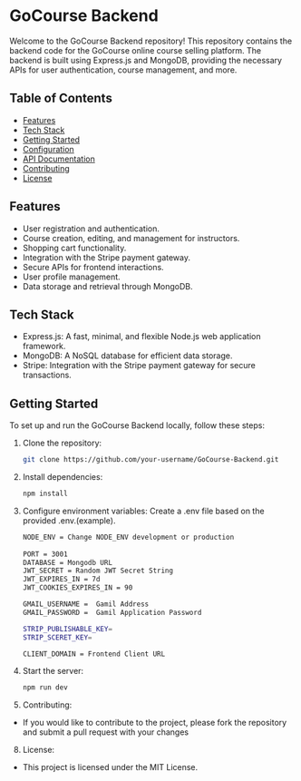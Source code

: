 # GoCourse Backend

Welcome to the GoCourse Backend repository! This repository contains the backend code for the GoCourse online course selling platform. The backend is built using Express.js and MongoDB, providing the necessary APIs for user authentication, course management, and more.

## Table of Contents

- [Features](#features)
- [Tech Stack](#tech-stack)
- [Getting Started](#getting-started)
- [Configuration](#configuration)
- [API Documentation](#api-documentation)
- [Contributing](#contributing)
- [License](#license)

## Features

- User registration and authentication.
- Course creation, editing, and management for instructors.
- Shopping cart functionality.
- Integration with the Stripe payment gateway.
- Secure APIs for frontend interactions.
- User profile management.
- Data storage and retrieval through MongoDB.

## Tech Stack

- Express.js: A fast, minimal, and flexible Node.js web application framework.
- MongoDB: A NoSQL database for efficient data storage.
- Stripe: Integration with the Stripe payment gateway for secure transactions.

## Getting Started

To set up and run the GoCourse Backend locally, follow these steps:

1. Clone the repository:

   ```bash
   git clone https://github.com/your-username/GoCourse-Backend.git

3. Install dependencies:
   
    ```bash 
    npm install

5. Configure environment variables:
   Create a .env file based on the provided .env.(example).
   ```bash
   NODE_ENV = Change NODE_ENV development or production
  
   PORT = 3001
   DATABASE = Mongodb URL
   JWT_SECRET = Random JWT Secret String
   JWT_EXPIRES_IN = 7d
   JWT_COOKIES_EXPIRES_IN = 90

   GMAIL_USERNAME =  Gamil Address
   GMAIL_PASSWORD =  Gamil Application Password

   STRIP_PUBLISHABLE_KEY=  
   STRIP_SCERET_KEY= 

   CLIENT_DOMAIN = Frontend Client URL

6. Start the server:
    ```bash
   npm run dev

7. Contributing:
- If you would like to contribute to the project, please fork the repository and submit a pull request with your changes

8. License:
- This project is licensed under the MIT License.    

